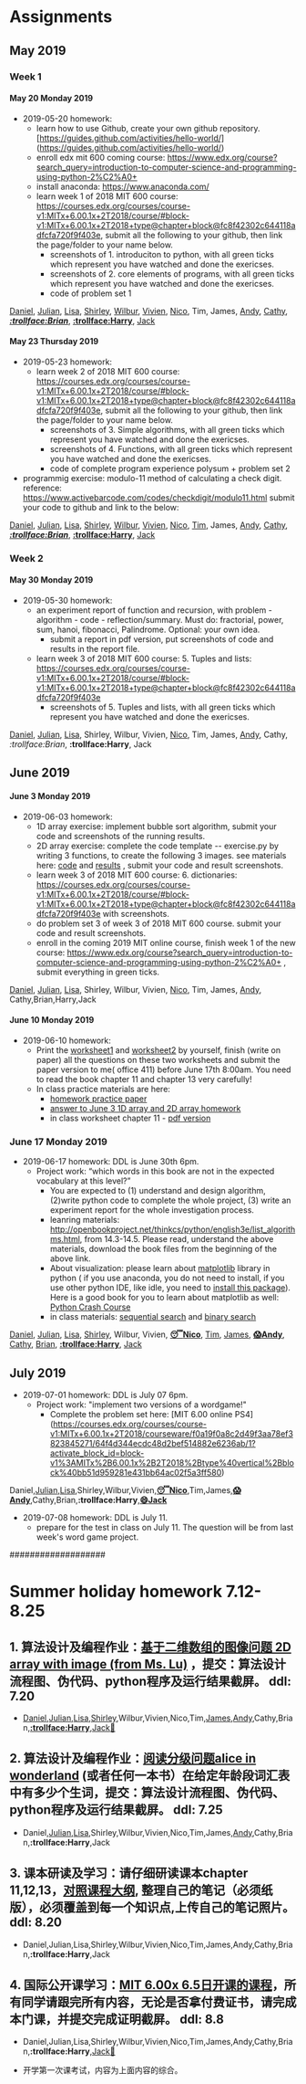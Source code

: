 # Assignments
## May 2019
### Week 1
#### May 20 Monday 2019

* 2019-05-20 homework:
  * learn how to use Github, create your own github repository.[https://guides.github.com/activities/hello-world/] (https://guides.github.com/activities/hello-world/)  
  * enroll edx mit 600 coming course: https://www.edx.org/course?search_query=introduction-to-computer-science-and-programming-using-python-2%C2%A0+ 
  * install anaconda: https://www.anaconda.com/ 
  * learn week 1 of 2018 MIT 600 course: https://courses.edx.org/courses/course-v1:MITx+6.00.1x+2T2018/course/#block-v1:MITx+6.00.1x+2T2018+type@chapter+block@fc8f42302c644118adfcfa720f9f403e, submit all the following to your github, then link the page/folder to your name below.
    * screenshots of 1. introduciton to python, with all green ticks which represent you have watched and done the exericses.
    * screenshots of 2. core elements of programs,  with all green ticks which represent you have watched and done the exericses.
    * code of problem set 1  

[Daniel](https://github.com/Yuudachi530/Watchpoint-0522), [Julian](https://github.com/GodspeedyJulian/week1-homework), [Lisa](https://github.com/ZeroxAlone/Homework190520), [Shirley](https://github.com/ShirleyAiko/S2), [Wilbur](https://github.com/WilburXuan/Computer-Science-Homework.git), [Vivien](https://github.com/WeixiaoG/Assignment), [Nico](https://github.com/jby0107/Homework/tree/hw-5.22), Tim, James, [Andy](https://github.com/Loskiz/AS_CS_Homework/tree/master/2019-5-20), [Cathy](https://github.com/CathyYang1118/5.22), [__*:trollface:Brian*__](https://github.com/BrianShan974/Hello-World/tree/assignment1), [**:trollface:Harry**](https://github.com/haoyuF996/AL-cs-homework-May-20-Monday-2019), [Jack](https://github.com/jyd1222/hello-world/tree/master)

#### May 23 Thursday 2019
* 2019-05-23 homework:
  * learn week 2 of 2018 MIT 600 course: https://courses.edx.org/courses/course-v1:MITx+6.00.1x+2T2018/course/#block-v1:MITx+6.00.1x+2T2018+type@chapter+block@fc8f42302c644118adfcfa720f9f403e, submit all the following to your github, then link the page/folder to your name below.
    * screenshots of 3. Simple algorithms, with all green ticks which represent you have watched and done the exericses.
    * screenshots of 4. Functions,  with all green ticks which represent you have watched and done the exericses.
    * code of complete program experience polysum + problem set 2  
 * programmig exercise: modulo-11 method of calculating a check digit. reference:  https://www.activebarcode.com/codes/checkdigit/modulo11.html  submit your code to github and link to the below:

[Daniel](https://github.com/Yuudachi530/Watchpoint-0601), [Julian](https://github.com/GodspeedyJulian/week2/tree/master), [Lisa](https://github.com/ZeroxAlone/homework190523), [Shirley](https://github.com/ShirleyAiko/S2), [Wilbur](https://github.com/WilburXuan/Computer-Science-Homework.git), [Vivien](https://github.com/WeixiaoG/Assignment), [Nico](https://github.com/jby0107/Homework/tree/hw-5.28), [Tim](https://github.com/YulinXing/friendly-octo-robot), James, [Andy](https://github.com/Loskiz/AS_CS_Homework/tree/master/May%2023%20Thursday%202019), [Cathy](https://github.com/CathyYang1118/5.22/tree/5.27-homework), [__*:trollface:Brian*__](https://github.com/BrianShan974/Hello-World/tree/assignment2), [**:trollface:Harry**](https://github.com/haoyuF996/AL-cs-homework-May-23-Monday-2019), [Jack](https://github.com/jyd1222/hello-world/tree/master)

### Week 2
#### May 30 Monday 2019

* 2019-05-30 homework:
  * an experiment report of function and recursion, with problem - algorithm - code - reflection/summary. Must do: fractorial, power, sum, hanoi, fibonacci, Palindrome.   Optional: your own idea.
    *  submit a report in pdf version, put screenshots of code and results in the report file. 
  * learn week 3 of 2018 MIT 600 course: 5. Tuples and lists:  https://courses.edx.org/courses/course-v1:MITx+6.00.1x+2T2018/course/#block-v1:MITx+6.00.1x+2T2018+type@chapter+block@fc8f42302c644118adfcfa720f9f403e 
    * screenshots of 5. Tuples and lists, with all green ticks which represent you have watched and done the exericses.

[Daniel](https://github.com/Yuudachi530/Watchpoint-0601), [Julian](https://github.com/GodspeedyJulian/Week-3-1), [Lisa](https://github.com/ZeroxAlone/homework190530), Shirley, Wilbur, Vivien, [Nico](https://github.com/jby0107/Homework/tree/hw-5.30), Tim, James, [Andy](https://github.com/Loskiz/AS_CS_Homework/tree/master/May%2030%20Monday%202019), Cathy, *:trollface:Brian*, **:trollface:Harry**, Jack
## June 2019
#### June 3 Monday 2019
* 2019-06-03 homework:
  * 1D array exercise: implement bubble sort algorithm, submit your code and screenshots of the running results. 
  * 2D array exercise: complete the code template -- exercise.py by writing 3 functions, to create the following 3 images. see materials here: [code](./arrays/exercise.py)  and [results](./arrays/resultImg.jpg) , submit your code and result screenshots.
  * learn week 3 of 2018 MIT 600 course: 6. dictionaries:  https://courses.edx.org/courses/course-v1:MITx+6.00.1x+2T2018/course/#block-v1:MITx+6.00.1x+2T2018+type@chapter+block@fc8f42302c644118adfcfa720f9f403e  with screenshots.
  * do problem set 3 of week 3 of 2018 MIT 600 course. submit your code and result screenshots.
  * enroll in the coming 2019 MIT online course, finish week 1 of the new course: https://www.edx.org/course?search_query=introduction-to-computer-science-and-programming-using-python-2%C2%A0+ , submit everything in green ticks. 

[Daniel](https://github.com/Yuudachi530/MIT-exercise-week3), [Julian](https://github.com/GodspeedyJulian/4/blob/master/README.md), [Lisa](https://github.com/ZeroxAlone/190603), Shirley, Wilbur, Vivien, [Nico](https://github.com/jby0107/Homework/tree/hw-6.3), Tim, James, [Andy](https://github.com/Loskiz/AS_CS_Homework/tree/master/June%203%20Monday%202019), Cathy,Brian,Harry,Jack

#### June 10 Monday 2019
* 2019-06-10 homework:
  * Print the [worksheet1](./materials/chapter11+13-wksheet1.pdf) and [worksheet2](./materials/chapter11+13-wksheet2.pdf) by yourself, finish (write on paper) all the questions on these two worksheets and submit the paper version to me( office 411) before June 17th 8:00am. You need to read the book chapter 11 and chapter 13 very carefully! 
  * In class practice materials are here:
    * [homework practice paper](./materials/MITcourseWeek1-2quizpaper+MS.pdf)
    * [answer to June 3 1D array and 2D array homework](./materials/exercise-ans.py)
    * in class worksheet chapter 11  - [pdf version](./materials/PracticeWorksheet1-paper.pdf)

    
### June 17 Monday 2019
* 2019-06-17 homework: DDL is June 30th 6pm. 
    * Project work: “which words in this book are not in the expected vocabulary at this level?”
      * You are expected to (1) understand and design algorithm, (2)write python code to complete the whole project, (3) write an experiment report for the whole investigation process. 
      * leanring materials: http://openbookproject.net/thinkcs/python/english3e/list_algorithms.html, from 14.3-14.5. Please read, understand the above materials, download the book files from the beginning of the above link. 
      * About visualization: please learn about [matplotlib](https://matplotlib.org/) library in python ( if you use anaconda, you do not need to install, if you use other python IDE, like idle, you need to [install this package](https://solarianprogrammer.com/2017/02/25/install-numpy-scipy-matplotlib-python-3-windows/)).    Here is a good book for you to learn about matplotlib as well: [Python Crash Course](http://file.allitebooks.com/20160102/Python%20Crash%20Course.pdf)
      * in class materials: [sequential search](http://interactivepython.org/runestone/static/pythonds/SortSearch/TheSequentialSearch.html) and [binary search](http://interactivepython.org/runestone/static/pythonds/SortSearch/TheBinarySearch.html) 

[Daniel](https://github.com/Yuudachi530/Assignment), [Julian](https://github.com/GodspeedyJulian/6.29/blob/master/world%20count.py), [Lisa](https://github.com/ZeroxAlone/190617), [Shirley](https://github.com/ShirleyAiko/S2), Wilbur, Vivien, [**:sleeping:Nico**](https://github.com/jby0107/Homework/tree/hw-6.17), [Tim](https://github.com/YulinXing/friendly-octo-robot/blob/master/search.py), [James](https://github.com/JamessssLiu/project-and-work-of-ICC-AL-CS-course-James-Liu/tree/master/Linear%20search), [**:scream:Andy**](https://github.com/Loskiz/AS_CS_Homework/tree/master/June%2017%20Monday%202019/Pyroject_AndyZhang_WordCount), [Cathy](https://github.com/CathyYang1118/book-test), [Brian](https://github.com/BrianShan974/Hello-World/tree/binary-search), [**:trollface:Harry**](https://github.com/haoyuF996/AL-cs-homework-June-17-Monday-2019), [Jack](https://github.com/jyd1222/hello-world/blob/master/binary%20and%20linear%20search%20code%206/29/2019/JackJin)

## July 2019
* 2019-07-01 homework: DDL is July 07 6pm. 
  * Project work: "implement two versions of a wordgame!" 
     * Complete the problem set here: [MIT 6.00 online PS4] (https://courses.edx.org/courses/course-v1:MITx+6.00.1x+2T2018/courseware/f0a19f0a8c2d49f3aa78ef3823845271/64f4d344ecdc48d2bef514882e6236ab/1?activate_block_id=block-v1%3AMITx%2B6.00.1x%2B2T2018%2Btype%40vertical%2Bblock%40bb51d959281e431bb64ac02f5a3ff580)

Daniel,[Julian](https://github.com/GodspeedyJulian/7.7),[Lisa](https://github.com/ZeroxAlone/190701new/tree/master),Shirley,Wilbur,Vivien,[**:sleeping:Nico**](https://github.com/jby0107/Homework/tree/hw-7.1),Tim,James,[**:scream:Andy**](https://github.com/Loskiz/AS_CS_Homework/tree/master/July%201%20Monday%202019/ProblemSet4),Cathy,Brian,**:trollface:Harry**,[**:smile:Jack**](https://github.com/jyd1222/Jack-s-homework/blob/master/Word%20game%20playing)

* 2019-07-08 homework: DDL is July 11. 
  * prepare for the test in class on July 11. The question will be from last week's word game project. 

###################
# Summer holiday homework 7.12-8.25 
## 1. 算法设计及编程作业：[基于二维数组的图像问题 2D array with image (from Ms. Lu)](./materials/20190709-Array-2D.pdf) ，提交：算法设计流程图、伪代码、python程序及运行结果截屏。 ddl: 7.20
   * [Daniel](https://github.com/Yuudachi530/summer-q1),[Julian](https://github.com/GodspeedyJulian/7.22),[Lisa](https://github.com/ZeroxAlone/SVHW),[Shirley](https://github.com/ShirleyAiko/S2/tree/SummerHoli),Wilbur,Vivien,Nico,Tim,[James](https://github.com/JamessssLiu/project-and-work-of-ICC-AL-CS-course-James-Liu/tree/master/Summer%20Holiday%20S1/Summer%20Holiday%20HW-2D%20array),[Andy](https://github.com/Loskiz/AS_CS_Homework/tree/master/1_IMAGE),Cathy,Brian,[**:trollface:Harry**](https://github.com/haoyuF996/AL-cs-homework-July-09-2019-2Darray),[Jack:imp:](https://github.com/jyd1222/Jack-s-homework/tree/Summer-holiday-homework-7.12-8.25)

## 2. 算法设计及编程作业：[阅读分级问题alice in wonderland](http://openbookproject.net/thinkcs/python/english3e/list_algorithms.html) (或者任何一本书）在给定年龄段词汇表中有多少个生词，提交：算法设计流程图、伪代码、python程序及运行结果截屏。 ddl: 7.25
   * Daniel,[Julian](https://github.com/GodspeedyJulian/7.25),[Lisa](https://github.com/ZeroxAlone/SVHW2),Shirley,Wilbur,Vivien,Nico,Tim,James,[Andy](https://github.com/Loskiz/AS_CS_Homework/tree/master/7.25/Pyroject_AndyZhang_WordCount),Cathy,Brian,**:trollface:Harry**,Jack
## 3. 课本研读及学习：请仔细研读课本chapter 11,12,13，[对照课程大纲](../syllabus%2Bfiles/502960-2021-syllabus.pdf), 整理自己的笔记（必须纸版），必须覆盖到每一个知识点,上传自己的笔记照片。 ddl: 8.20
   * Daniel,Julian,Lisa,Shirley,Wilbur,Vivien,Nico,Tim,James,Andy,Cathy,Brian,**:trollface:Harry**,Jack
## 4. 国际公开课学习：[MIT 6.00x 6.5日开课的课程](https://www.edx.org/course/introduction-to-computer-science-and-programming-using-python-2)，所有同学请跟完所有内容，无论是否拿付费证书，请完成本门课，并提交完成证明截屏。 ddl: 8.8
   * Daniel,Julian,Lisa,Shirley,Wilbur,Vivien,Nico,Tim,James,Andy,Cathy,Brian,**:trollface:Harry**,[Jack:imp:](https://github.com/jyd1222/Jack-s-homework/tree/Summer-holiday-homework-7.12-8.25)


  * 开学第一次课考试，内容为上面内容的综合。
  
